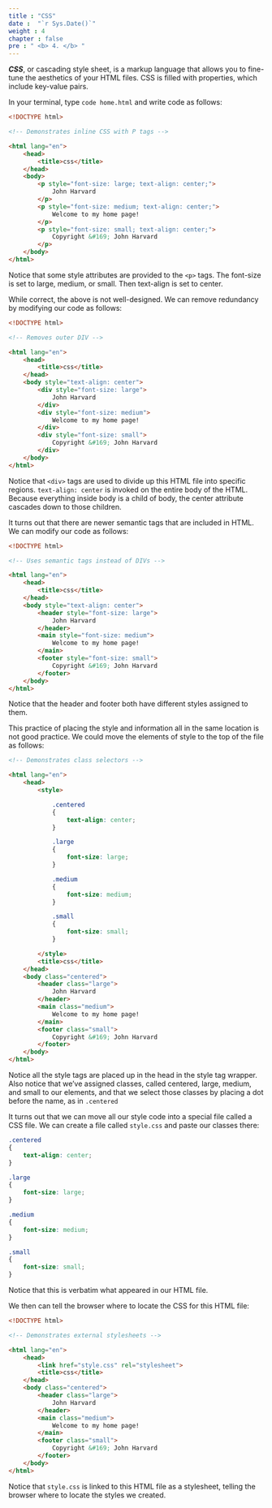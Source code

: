 ```yaml
---
title : "CSS"
date :  "`r Sys.Date()`" 
weight : 4 
chapter : false
pre : " <b> 4. </b> "
---
```

***CSS***, or cascading style sheet, is a markup language that allows you to fine-tune the aesthetics of your HTML files.
CSS is filled with properties, which include key-value pairs.

In your terminal, type `code home.html` and write code as follows:
```html
<!DOCTYPE html>

<!-- Demonstrates inline CSS with P tags -->

<html lang="en">
    <head>
        <title>css</title>
    </head>
    <body>
        <p style="font-size: large; text-align: center;">
            John Harvard
        </p>
        <p style="font-size: medium; text-align: center;">
            Welcome to my home page!
        </p>
        <p style="font-size: small; text-align: center;">
            Copyright &#169; John Harvard
        </p>
    </body>
</html>
```
Notice that some style attributes are provided to the `<p>` tags. The font-size is set to large, medium, or small. Then text-align is set to center.

While correct, the above is not well-designed. We can remove redundancy by modifying our code as follows:
```html
<!DOCTYPE html>

<!-- Removes outer DIV -->

<html lang="en">
    <head>
        <title>css</title>
    </head>
    <body style="text-align: center">
        <div style="font-size: large">
            John Harvard
        </div>
        <div style="font-size: medium">
            Welcome to my home page!
        </div>
        <div style="font-size: small">
            Copyright &#169; John Harvard
        </div>
    </body>
</html>
```
Notice that `<div>` tags are used to divide up this HTML file into specific regions. `text-align: center` is invoked on the entire body of the HTML. Because everything inside body is a child of body, the center attribute cascades down to those children.

It turns out that there are newer semantic tags that are included in HTML. We can modify our code as follows:
```html
<!DOCTYPE html>

<!-- Uses semantic tags instead of DIVs -->

<html lang="en">
    <head>
        <title>css</title>
    </head>
    <body style="text-align: center">
        <header style="font-size: large">
            John Harvard
        </header>
        <main style="font-size: medium">
            Welcome to my home page!
        </main>
        <footer style="font-size: small">
            Copyright &#169; John Harvard
        </footer>
    </body>
</html>
```
Notice that the header and footer both have different styles assigned to them.

This practice of placing the style and information all in the same location is not good practice. We could move the elements of style to the top of the file as follows:
```html
<!-- Demonstrates class selectors -->

<html lang="en">
    <head>
        <style>

            .centered
            {
                text-align: center;
            }

            .large
            {
                font-size: large;
            }

            .medium
            {
                font-size: medium;
            }

            .small
            {
                font-size: small;
            }

        </style>
        <title>css</title>
    </head>
    <body class="centered">
        <header class="large">
            John Harvard
        </header>
        <main class="medium">
            Welcome to my home page!
        </main>
        <footer class="small">
            Copyright &#169; John Harvard
        </footer>
    </body>
</html>
```
Notice all the style tags are placed up in the head in the style tag wrapper. Also notice that we’ve assigned classes, called centered, large, medium, and small to our elements, and that we select those classes by placing a dot before the name, as in `.centered`

It turns out that we can move all our style code into a special file called a CSS file. We can create a file called `style.css` and paste our classes there:
```css
.centered
{
    text-align: center;
}

.large
{
    font-size: large;
}

.medium
{
    font-size: medium;
}

.small
{
    font-size: small;
}
```
Notice that this is verbatim what appeared in our HTML file.

We then can tell the browser where to locate the CSS for this HTML file:
```html
<!DOCTYPE html>

<!-- Demonstrates external stylesheets -->

<html lang="en">
    <head>
        <link href="style.css" rel="stylesheet">
        <title>css</title>
    </head>
    <body class="centered">
        <header class="large">
            John Harvard
        </header>
        <main class="medium">
            Welcome to my home page!
        </main>
        <footer class="small">
            Copyright &#169; John Harvard
        </footer>
    </body>
</html>
```
Notice that `style.css` is linked to this HTML file as a stylesheet, telling the browser where to locate the styles we created.